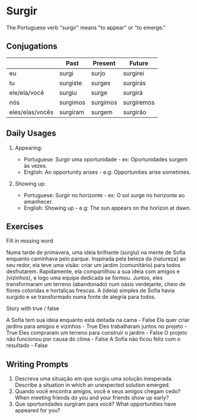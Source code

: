 # Surgir

The Portuguese verb "surgir" means "to appear" or "to emerge."

## Conjugations

|                 | Past     | Present  | Future     |
| --------------- | -------- | -------- | ---------- |
| eu              | surgi    | surjo    | surgirei   |
| tu              | surgiste | surges   | surgirás   |
| ele/ela/você    | surgiu   | surge    | surgirá    |
| nós             | surgimos | surgimos | surgiremos |
| eles/elas/vocês | surgiram | surgem   | surgirão   |

## Daily Usages

1. Appearing:

   - Portuguese: Surgir uma oportunidade - ex: Oportunidades surgem às vezes.
   - English: An opportunity arises - e.g: Opportunities arise sometimes.

2. Showing up:

   - Portuguese: Surgir no horizonte - ex: O sol surge no horizonte ao amanhecer.
   - English: Showing up - e.g: The sun appears on the horizon at dawn.

## Exercises

Fill in missing word

Numa tarde de primavera, uma ideia brilhante (surgiu) na mente de Sofia enquanto caminhava pelo parque. Inspirada pela beleza da (natureza) ao seu redor, ela teve uma visão: criar um jardim (comunitário) para todos desfrutarem. Rapidamente, ela compartilhou a sua ideia com amigos e (vizinhos), e logo uma equipe dedicada se formou. Juntos, eles transformaram um terreno (abandonado) num oásis verdejante, cheio de flores coloridas e hortaliças frescas. A (ideia) simples de Sofia havia surgido e se transformado numa fonte de alegria para todos.

Story with true / false

A Sofia tem sua ideia enquanto está deitada na cama - False
Ela quer criar jardins para amigos e vizinhos - True
Eles trabalharam juntos no projeto - True
Eles compraram um terreno para construir o jardim - False
O projeto não funcionou por causa do clima - False
A Sofia não ficou feliz com o resultado - False

## Writing Prompts

1. Descreva uma situação em que surgiu uma solução inesperada. Describe a situation in which an unexpected solution emerged.
2. Quando você encontra amigos, você e seus amigos chegam cedo? When meeting friends do you and your friends show up early?
3. Que oportunidades surgiram para você? What opportunities have appeared for you?
